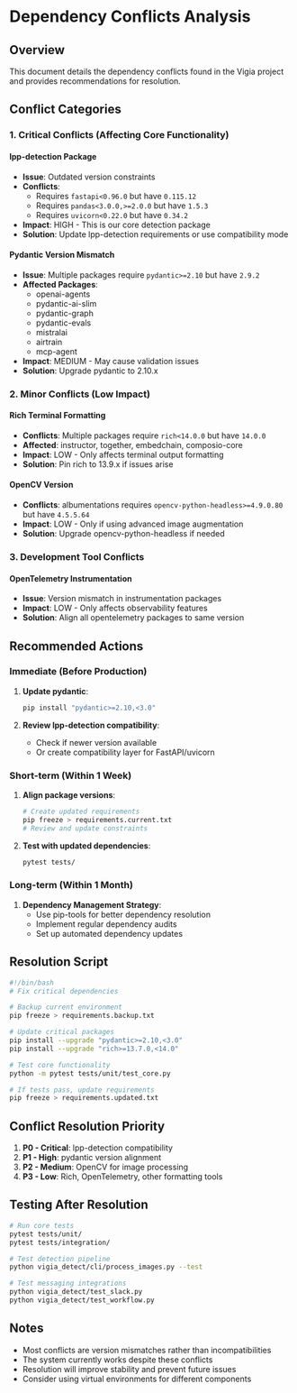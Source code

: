# Dependency Conflicts Analysis

## Overview

This document details the dependency conflicts found in the Vigia project and provides recommendations for resolution.

## Conflict Categories

### 1. Critical Conflicts (Affecting Core Functionality)

#### lpp-detection Package
- **Issue**: Outdated version constraints
- **Conflicts**:
  - Requires `fastapi<0.96.0` but have `0.115.12`
  - Requires `pandas<3.0.0,>=2.0.0` but have `1.5.3`
  - Requires `uvicorn<0.22.0` but have `0.34.2`
- **Impact**: HIGH - This is our core detection package
- **Solution**: Update lpp-detection requirements or use compatibility mode

#### Pydantic Version Mismatch
- **Issue**: Multiple packages require `pydantic>=2.10` but have `2.9.2`
- **Affected Packages**:
  - openai-agents
  - pydantic-ai-slim
  - pydantic-graph
  - pydantic-evals
  - mistralai
  - airtrain
  - mcp-agent
- **Impact**: MEDIUM - May cause validation issues
- **Solution**: Upgrade pydantic to 2.10.x

### 2. Minor Conflicts (Low Impact)

#### Rich Terminal Formatting
- **Conflicts**: Multiple packages require `rich<14.0.0` but have `14.0.0`
- **Affected**: instructor, together, embedchain, composio-core
- **Impact**: LOW - Only affects terminal output formatting
- **Solution**: Pin rich to 13.9.x if issues arise

#### OpenCV Version
- **Conflicts**: albumentations requires `opencv-python-headless>=4.9.0.80` but have `4.5.5.64`
- **Impact**: LOW - Only if using advanced image augmentation
- **Solution**: Upgrade opencv-python-headless if needed

### 3. Development Tool Conflicts

#### OpenTelemetry Instrumentation
- **Issue**: Version mismatch in instrumentation packages
- **Impact**: LOW - Only affects observability features
- **Solution**: Align all opentelemetry packages to same version

## Recommended Actions

### Immediate (Before Production)

1. **Update pydantic**:
   ```bash
   pip install "pydantic>=2.10,<3.0"
   ```

2. **Review lpp-detection compatibility**:
   - Check if newer version available
   - Or create compatibility layer for FastAPI/uvicorn

### Short-term (Within 1 Week)

1. **Align package versions**:
   ```bash
   # Create updated requirements
   pip freeze > requirements.current.txt
   # Review and update constraints
   ```

2. **Test with updated dependencies**:
   ```bash
   pytest tests/
   ```

### Long-term (Within 1 Month)

1. **Dependency Management Strategy**:
   - Use pip-tools for better dependency resolution
   - Implement regular dependency audits
   - Set up automated dependency updates

## Resolution Script

```bash
#!/bin/bash
# Fix critical dependencies

# Backup current environment
pip freeze > requirements.backup.txt

# Update critical packages
pip install --upgrade "pydantic>=2.10,<3.0"
pip install --upgrade "rich>=13.7.0,<14.0"

# Test core functionality
python -m pytest tests/unit/test_core.py

# If tests pass, update requirements
pip freeze > requirements.updated.txt
```

## Conflict Resolution Priority

1. **P0 - Critical**: lpp-detection compatibility
2. **P1 - High**: pydantic version alignment
3. **P2 - Medium**: OpenCV for image processing
4. **P3 - Low**: Rich, OpenTelemetry, other formatting tools

## Testing After Resolution

```bash
# Run core tests
pytest tests/unit/
pytest tests/integration/

# Test detection pipeline
python vigia_detect/cli/process_images.py --test

# Test messaging integrations
python vigia_detect/test_slack.py
python vigia_detect/test_workflow.py
```

## Notes

- Most conflicts are version mismatches rather than incompatibilities
- The system currently works despite these conflicts
- Resolution will improve stability and prevent future issues
- Consider using virtual environments for different components